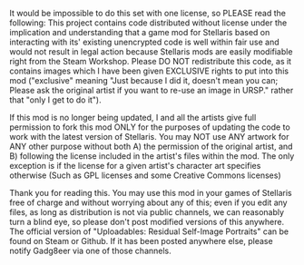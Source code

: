It would be impossible to do this set with one license, so PLEASE read the following:
This project contains code distributed without license under the implication and understanding that a game mod for Stellaris based on interacting with its' existing unencrypted code is well within fair use and would not result in legal action because Stellaris mods are easily modifiable right from the Steam Workshop.
Please DO NOT redistribute this code, as it contains images which I have been given EXCLUSIVE rights to put into this mod ("exclusive" meaning "Just because I did it, doesn't mean you can; Please ask the original artist if you want to re-use an image in URSP." rather that "only I get to do it").

If this mod is no longer being updated, I and all the artists give full permission to fork this mod ONLY for the purposes of updating the code to work with the latest version of Stellaris. You may NOT use ANY artwork for ANY other purpose without both A) the permission of the original artist, and B) following the license included in the artist's files within the mod. The only exception is if the license for a given artist's character art specifies otherwise (Such as GPL licenses and some Creative Commons licenses)

Thank you for reading this. You may use this mod in your games of Stellaris free of charge and without worrying about any of this; even if you edit any files, as long as distribution is not via public channels, we can reasonably turn a blind eye, so please don't post modified versions of this anywhere.
The official version of "Uploadables: Residual Self-Image Portraits" can be found on Steam or Github. If it has been posted anywhere else, please notify Gadg8eer via one of those channels.
